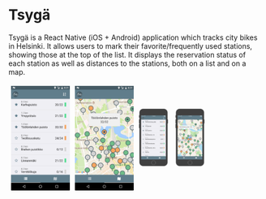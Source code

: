 # Tsygä

Tsygä is a React Native (iOS + Android) application which tracks city bikes in Helsinki.
It allows users to mark their favorite/frequently used stations, showing those at
the top of the list. It displays the reservation status of each station as well as
distances to the stations, both on a list and on a map.


<div style="display:flex;align-items:center;justify-content:center">
  <img src="./previews/android_list.png"
       width="23%" height="auto" style="margin:5px;"/>
  <img src="./previews/android_map.png"
       width="23%" height="auto" style="margin:5px;"/>

  <img src="./previews/ios_list.png"
      width="23%" height="auto" style="margin:5px;"/>
  <img src="./previews/ios_map.png"
      width="23%" height="auto" style="margin:5px;"/>
</div>
